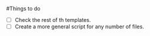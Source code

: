 #Things to do

* [ ] Check the rest of th templates.
* [ ] Create a more general script for any number of files.
